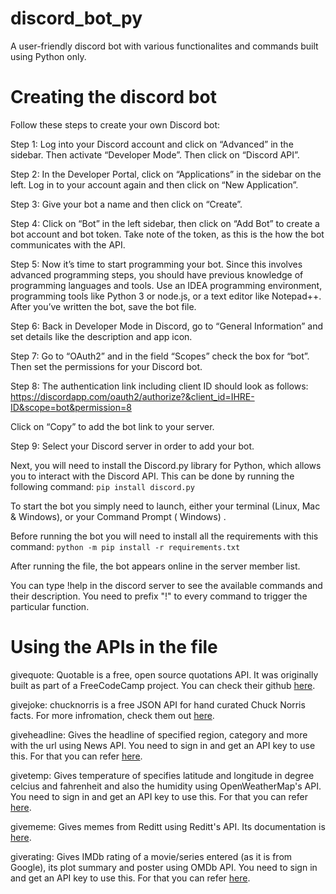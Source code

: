 # discord_bot_py
A user-friendly discord bot with various functionalites and commands built using Python only.

# Creating the discord bot
Follow these steps to create your own Discord bot:


Step 1: Log into your Discord account and click on “Advanced” in the sidebar. Then activate “Developer Mode”. Then click on “Discord API”.

Step 2: In the Developer Portal, click on “Applications” in the sidebar on the left. Log in to your account again and then click on “New Application”.

Step 3: Give your bot a name and then click on “Create”.

Step 4: Click on “Bot” in the left sidebar, then click on “Add Bot” to create a bot account and bot token. Take note of the token, as this is the how the bot communicates with the API.

Step 5: Now it’s time to start programming your bot. Since this involves advanced programming steps, you should have previous knowledge of programming languages and tools. Use an IDEA programming environment, programming tools like Python 3 or node.js, or a text editor like Notepad++. After you’ve written the bot, save the bot file.

Step 6: Back in Developer Mode in Discord, go to “General Information” and set details like the description and app icon.

Step 7: Go to “OAuth2” and in the field “Scopes” check the box for “bot”. Then set the permissions for your Discord bot.

Step 8: The authentication link including client ID should look as follows:
      https://discordapp.com/oauth2/authorize?&client_id=IHRE-ID&scope=bot&permission=8
      
Click on “Copy” to add the bot link to your server.
      
Step 9: Select your Discord server in order to add your bot.

Next, you will need to install the Discord.py library for Python, which allows you to interact with the Discord API. This can be done by running the following command: ```pip install discord.py```

To start the bot you simply need to launch, either your terminal (Linux, Mac & Windows), or your Command Prompt ( Windows) .

Before running the bot you will need to install all the requirements with this command:
```python -m pip install -r requirements.txt```

After running the file, the bot appears online in the server member list.

You can type !help in the discord server to see the available commands and their description. You need to prefix "!" to every command to trigger the particular function.

# Using the APIs in the file

givequote: Quotable is a free, open source quotations API. It was originally built as part of a FreeCodeCamp project. You can check their github [here](https://github.com/lukePeavey/quotable).

givejoke: chucknorris is a free JSON API for hand curated Chuck Norris facts. For more infromation, check them out [here](https://api.chucknorris.io/).

giveheadline: Gives the headline of specified region, category and more with the url using News API. You need to sign in and get an API key to use this. For that you can refer [here](https://newsapi.org/).

givetemp: Gives temperature of specifies latitude and longitude in degree celcius and fahrenheit and also the humidity using OpenWeatherMap's API. You need to sign in and get an API key to use this. For that you can refer [here](https://openweathermap.org/).

givememe: Gives memes from Reditt using Reditt's API. Its documentation is [here](https://github.com/D3vd/Meme_Api).

giverating: Gives IMDb rating of a movie/series entered (as it is from Google), its plot summary and poster using OMDb API. You need to sign in and get an API key to use this. For that you can refer [here](https://www.omdbapi.com/).




